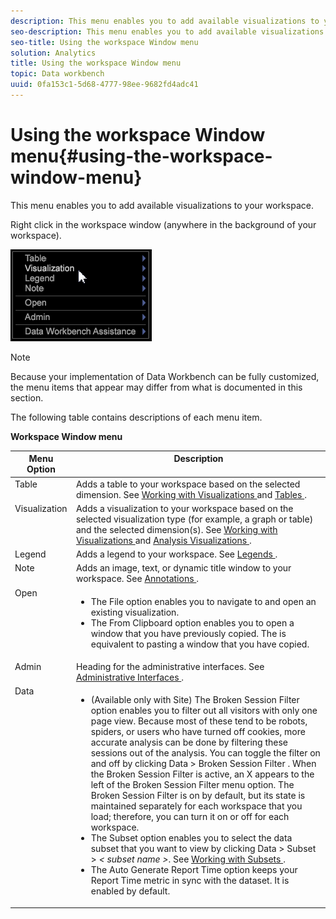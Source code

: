 ```yaml
---
description: This menu enables you to add available visualizations to your workspace.
seo-description: This menu enables you to add available visualizations to your workspace.
seo-title: Using the workspace Window menu
solution: Analytics
title: Using the workspace Window menu
topic: Data workbench
uuid: 0fa153c1-5d68-4777-98ee-9682fd4adc41
---
```


# Using the workspace Window menu{#using-the-workspace-window-menu}

This menu enables you to add available visualizations to your workspace.

Right click in the workspace window (anywhere in the background of your workspace).

![](assets/mnu_workspace.png)

>[!NOTE]
>
>Because your implementation of Data Workbench can be fully customized, the menu items that appear may differ from what is documented in this section.

The following table contains descriptions of each menu item.

<table id="table_00C0D3E6098E473E8D3B66F48FB635B3"> 
 <desc> 
  <b>Workspace Window menu </b> 
 </desc> 
 <thead> 
  <tr valign="top"> 
   <th colname="col1" class="entry"> Menu Option </th> 
   <th colname="col2" class="entry"> Description </th> 
  </tr> 
 </thead>
 <tbody> 
  <tr valign="top"> 
   <td colname="col1"> Table </td> 
   <td colname="col2"> Adds a table to your workspace based on the selected dimension. See <a href="../../../home/c-get-started/c-vis/c-vis.md#concept-f6c7728d5aaa4304bbf2e4dfaed48739" format="dita" scope="local"> Working with Visualizations </a> and <a href="../../../home/c-get-started/c-analysis-vis/c-tables/c-tables.md#concept-c632cb8ad9724f90ac5c294d52ae667f" format="dita" scope="local"> Tables </a>. </td> 
  </tr> 
  <tr valign="top"> 
   <td colname="col1"> Visualization </td> 
   <td colname="col2"> Adds a visualization to your workspace based on the selected visualization type (for example, a graph or table) and the selected dimension(s). See <a href="../../../home/c-get-started/c-vis/c-vis.md#concept-f6c7728d5aaa4304bbf2e4dfaed48739" format="dita" scope="local"> Working with Visualizations </a> and <a href="../../../home/c-get-started/c-analysis-vis/c-analysis-vis.md#concept-cb5b9716d3404b2b888a55b3efec1fa5" format="dita" scope="local"> Analysis Visualizations </a>. </td> 
  </tr> 
  <tr valign="top"> 
   <td colname="col1"> Legend </td> 
   <td colname="col2"> Adds a legend to your workspace. See <a href="../../../home/c-get-started/c-analysis-vis/c-legends/c-legends.md#concept-ba7a886967314ee5aa358f5949665494" format="dita" scope="local"> Legends </a>. </td> 
  </tr> 
  <tr valign="top"> 
   <td colname="col1"> Note </td> 
   <td colname="col2"> Adds an image, text, or dynamic title window to your workspace. See <a href="../../../home/c-get-started/c-analysis-vis/c-annots/c-annots.md#concept-ab80edcbc4204dd78c73630511f75ab0" format="dita" scope="local"> Annotations </a>. </td> 
  </tr> 
  <tr valign="top"> 
   <td colname="col1"> Open </td> 
   <td colname="col2"> <p> 
     <ul id="ul_173273B72EE24A52927B59E63F0BF19B"> 
      <li id="li_1EF395A0425047A9981891A0D9D29F07">The <span class="wintitle"> File </span> option enables you to navigate to and open an existing visualization. </li> 
      <li id="li_E02E8929B8E247B0A46F6D708C51B1E2">The <span class="wintitle"> From Clipboard </span> option enables you to open a window that you have previously copied. The is equivalent to pasting a window that you have copied. </li> 
     </ul> </p> </td> 
  </tr> 
  <tr valign="top"> 
   <td colname="col1"> Admin </td> 
   <td colname="col2"> Heading for the administrative interfaces. See <a href="../../../home/c-get-started/c-admin-intrf/c-admin-intrf.md#concept-855c1a91e1a948969fab592adca15f74" format="dita" scope="local"> Administrative Interfaces </a>. </td> 
  </tr> 
  <tr valign="top"> 
   <td colname="col1"> Data </td> 
   <td colname="col2"> <p> 
     <ul id="ul_CFAC2CBB10464079A78A9127C25482FF"> 
      <li id="li_78C64D2602674C2D85509422FF055D5C">(Available only with Site) The <span class="wintitle"> Broken Session Filter </span> option enables you to filter out all visitors with only one page view. Because most of these tend to be robots, spiders, or users who have turned off cookies, more accurate analysis can be done by filtering these sessions out of the analysis. You can toggle the filter on and off by clicking <span class="uicontrol"> Data </span> &gt; <span class="uicontrol"> Broken Session Filter </span>. When the <span class="wintitle"> Broken Session Filter </span> is active, an X appears to the left of the <span class="wintitle"> Broken Session Filter </span> menu option. The <span class="wintitle"> Broken Session Filter </span> is on by default, but its state is maintained separately for each workspace that you load; therefore, you can turn it on or off for each workspace. </li> 
      <li id="li_DB69A4EAD6964CCEAE59E1B2E9CED394">The <span class="wintitle"> Subset </span> option enables you to select the data subset that you want to view by clicking <span class="uicontrol"> Data </span> &gt; <span class="uicontrol"> Subset </span> &gt; <i>&lt; <span class="uicontrol"> subset name </span>&gt;</i>. See <a href="../../../home/c-get-started/c-vis/c-wk-subsets/c-wk-subsets.md#concept-43809322b6374d5cb2536630a13e943b" format="dita" scope="local"> Working with Subsets </a>. </li> 
      <li id="li_1B3C3835F1F94028AA45FC29D04F8CF8">The <span class="wintitle"> Auto Generate Report Time </span> option keeps your Report Time metric in sync with the dataset. It is enabled by default. </li> 
     </ul> </p> </td> 
  </tr> 
 </tbody> 
</table>

